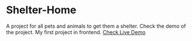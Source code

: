 # Shelter-Home
A project for all pets and animals to get them a shelter.
Check the demo of the project. My first project in frontend.
<a href="https://shelterhomeforpet.netlify.app/" target="_blank">Check Live Demo</a>

